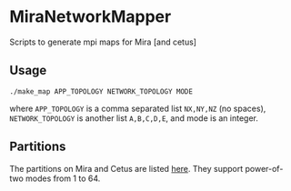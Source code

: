# MiraNetworkMapper
Scripts to generate mpi maps for Mira [and cetus]

## Usage
```
./make_map APP_TOPOLOGY NETWORK_TOPOLOGY MODE
```
where `APP_TOPOLOGY` is a comma separated list `NX,NY,NZ` (no spaces),
`NETWORK_TOPOLOGY` is another list `A,B,C,D,E`, and mode is an integer.

## Partitions

The partitions on Mira and Cetus are listed [here](https://www.alcf.anl.gov/user-guides/running-jobs#mapping-of-mpi-tasks-to-cores).
They support power-of-two modes from 1 to 64.

